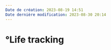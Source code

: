 ```yaml
---
Date de création: 2023-08-19 14:51
Date dernière modification: 2023-08-30 20:14
---
```

# °Life tracking